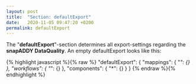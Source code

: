 ```yaml
---
layout: post
title:  "Section: defaultExport"
date:   2020-11-05 09:47:20 +0200
permalink: defaultExport
---
```


The "<b>defaultExport</b>"-section determines all export-settings regarding the <b>snapADDY DataQuality</b>. 
An empty defaultExport looks like this:

{% highlight javascript %}{% raw %}
"defaultExport": {
    "mappings": {
        "*": {}
    },
    "workflows": {
        "*": {}
    },
    "components": {
        "*": {}
    }
}
{% endraw %}{% endhighlight %}
